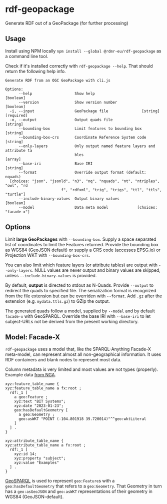# rdf-geopackage

Generate RDF out of a GeoPackage (for further processing)

## Usage

Install using NPM locally `npm install --global @rdmr-eu/rdf-geopackage` as a command line tool.

Check if it's installed correctly with `rdf-geopackage --help`.
That should return the following help info.

```man
Generate RDF from an OGC GeoPackage with cli.js

Options:
      --help                   Show help                               [boolean]
      --version                Show version number                     [boolean]
  -i, --input                  GeoPackage file               [string] [required]
  -o, --output                 Output quads file                        [string]
      --bounding-box           Limit features to bounding box           [string]
      --bounding-box-crs       Coordinate Reference System code         [string]
      --only-layers            Only output named feature layers and attribute ta
                               bles                                      [array]
      --base-iri               Base IRI                                 [string]
      --format                 Override output format (default: nquads)
  [choices: "json", "jsonld", "n3", "nq", "nquads", "nt", "ntriples", "owl", "rd
                         f", "rdfxml", "trig", "trigs", "ttl", "ttls", "turtle"]
      --include-binary-values  Output binary values                    [boolean]
      --model                  Data meta model             [choices: "facade-x"]
```

## Options

Limit **large GeoPackages** with `--bounding-box`. Supply a space separated list of coordinates to limit the Features returned. Provide the bounding box as WGS84 (GeoJSON default) or supply a CRS code (accesses EPSG.io) or Projection WKT with `--bounding-box-crs`.

You can also limit which feature layers (or attribute tables) are output with `--only-layers`. NULL values are never output and binary values are skipped, unless `--include-binary-values` is provided.

By default, **output** is directed to stdout as N-Quads. Provide `--output` to redirect the quads to specified file. The serialization format is recognized from the file extension but can be overriden with `--format`. Add `.gz` after the extension (e.g. `mydata.ttls.gz`) to GZip the output.

The generated quads follow a model, supplied by `--model` and by default `facade-x` with GeoSPARQL. Override the base IRI with `--base-iri` to let subject-URLs not be derived from the present working directory.

## Model: Facade-X

`rdf-geopackage` uses a model that, like the SPARQL-Anything Facade-X meta-model, can represent almost all non-geographical information. It uses RDF containers and blank nodes to represent most data.

Column metadata is very limited and most values are not types (properly).
Example data [from NGA][example.gpkg].

```trig
xyz:feature_table_name {
xyz:feature_table_name a fx:root ;
  rdf:_1 [
    a geo:Feature ;
    xyz:text "BIT Systems";
    xyz:date "2023-01-23";
    geo:hasDefaultGeometry [
      a geo:Geometry ;
      geo:asWKT "POINT (-104.801918 39.720014)"^^geo:wktLiteral
    ]
  ] .
}

xyz:attribute_table_name {
xyz:attribute_table_name a fx:root ;
  rdf:_1 [
    xyz:id 14;
    xyz:property "subject";
    xyz:value "Examples"
  ] .
}
```

[GeoSPARQL][geosparql] is used to represent `geo:Feature`s with a `geo:hasDefaultGeometry` that refers to a `geo:Geometry`. That Geometry in turn has a `geo:asGeoJSON` and `geo:asWKT` representations of their geometry in WGS84 (GeoJSON-default).

[geosparql]: https://www.ogc.org/standard/geosparql/
[example.gpkg]: https://github.com/ngageoint/GeoPackage/blob/master/docs/examples/java/example.gpkg
